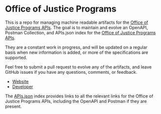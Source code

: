 # Office of Justice ProgramsThis is a repo for managing machine readable artifacts for the [Office of Justice Programs APIs](http://ojp.gov). The goal is to maintain and evolve an OpenAPI, Postman Collection, and APIs.json index for the [Office of Justice Programs APIs](http://ojp.gov).They are a constant work in progress, and will be updated on a regular basis when new information is added, or more of the specifications are supported.Feel free to submit a pull request to evolve any of the artifacts, and leave GitHub issues if you have any questions, comments, or feedback.- [Website](http://ojp.gov)- [Developer](http://ojp.gov)The [APIs.json](https://github.com/api-evangelist/office-of-justice-programs/blob/master/apis.json) index provides links to all the relevant links for the Office of Justice Programs APIs, including the OpenAPI and Postman if they are present.